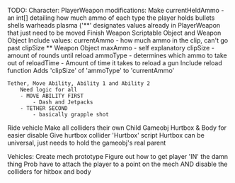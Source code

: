 TODO:
Character:
  PlayerWeapon modifications:
	Make currentHeldAmmo - an int[] detailing how much ammo of each type the player holds
		bullets
		shells
		warheads
		plasma
		('**' designates values already in PlayerWeapon that just need to be moved
	Finish Weapon Scriptable Object and Weapon Object
		Include values:
			currentAmmo - how much ammo in the clip, can't go past clipSize ** Weapon Object
			maxAmmo - self explanatory
			clipSize - amount of rounds until reload
			ammoType - determines which ammo to take out of
			reloadTime - Amount of time it takes to reload a gun
				Include reload function
					Adds 'clipSize' of 'ammoType' to 'currentAmmo'
					
	Tether, Move Ability, Ability 1 and Ability 2
		Need logic for all
		- MOVE ABILITY FIRST
			- Dash and Jetpacks
		- TETHER SECOND
			- basically grapple shot
	
  Ride vehicle
  Make all colliders their own Child Gameobj
    Hurtbox & Body for easier disable
    Give hurtbox collider 'Hurtbox' script
      Hurtbox can be universal, just needs to hold the gameobj's real parent
	  

Vehicles:
  Create mech prototype
  Figure out how to get player 'IN' the damn thing
    Prob have to attach the player to a point on the mech
    AND
    disable the colliders for hitbox and body

